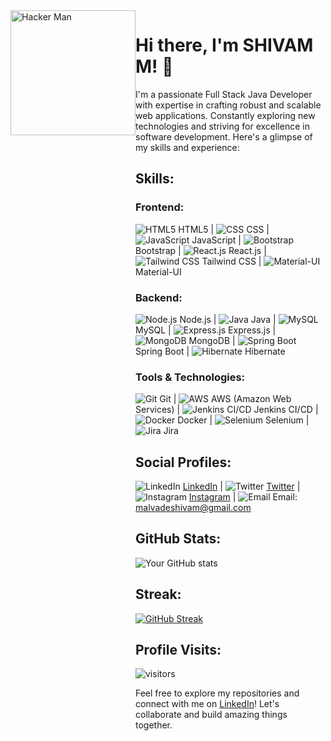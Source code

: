 <div style="display: flex;">
  <div style="flex: 1;">
    <img src="https://media.tenor.com/8Hq4WY2CxBsAAAAM/hacker-man.gif" alt="Hacker Man" width="200" />
  </div>
  <div style="flex: 2;">
  
# Hi there, I'm SHIVAM M! 👋

I'm a passionate Full Stack Java Developer with expertise in crafting robust and scalable web applications. Constantly exploring new technologies and striving for excellence in software development. Here's a glimpse of my skills and experience:

## Skills:

### Frontend:
![HTML5](https://img.icons8.com/color/48/000000/html-5--v1.png) HTML5 | ![CSS](https://img.icons8.com/color/48/000000/css3.png) CSS | ![JavaScript](https://img.icons8.com/color/48/000000/javascript--v1.png) JavaScript | ![Bootstrap](https://img.icons8.com/color/48/000000/bootstrap.png) Bootstrap | ![React.js](https://img.icons8.com/color/48/000000/react-native.png) React.js | ![Tailwind CSS](https://img.icons8.com/color/48/000000/tailwindcss.png) Tailwind CSS | ![Material-UI](https://img.icons8.com/color/48/000000/material-ui.png) Material-UI

### Backend:
![Node.js](https://img.icons8.com/color/48/000000/nodejs.png) Node.js | ![Java](https://img.icons8.com/color/48/000000/java-coffee-cup-logo--v1.png) Java | ![MySQL](https://img.icons8.com/ios-filled/50/000000/mysql-logo.png) MySQL | ![Express.js](https://img.icons8.com/color/48/000000/express.png) Express.js | ![MongoDB](https://img.icons8.com/color/48/000000/mongodb.png) MongoDB | ![Spring Boot](https://img.icons8.com/color/48/000000/spring-logo.png) Spring Boot | ![Hibernate](https://img.icons8.com/color/48/000000/hibernate.png) Hibernate

### Tools & Technologies:
![Git](https://img.icons8.com/color/48/000000/git.png) Git | ![AWS](https://img.icons8.com/color/48/000000/amazon-web-services.png) AWS (Amazon Web Services) | ![Jenkins CI/CD](https://img.icons8.com/color/48/000000/jenkins.png) Jenkins CI/CD | ![Docker](https://img.icons8.com/color/48/000000/docker.png) Docker | ![Selenium](https://img.icons8.com/color/48/000000/selenium-test-automation.png) Selenium | ![Jira](https://img.icons8.com/color/48/000000/jira.png) Jira

## Social Profiles:
![LinkedIn](https://img.icons8.com/color/48/000000/linkedin.png) [LinkedIn](https://www.linkedin.com/in/shivam-malvade-101x/) | ![Twitter](https://img.icons8.com/color/48/000000/twitter.png) [Twitter](https://twitter.com/Shivam101x) | ![Instagram](https://img.icons8.com/color/48/000000/instagram-new.png) [Instagram](https://www.instagram.com/shivam_101x) | ![Email](https://img.icons8.com/color/48/000000/gmail.png) Email: malvadeshivam@gmail.com

## GitHub Stats:
![Your GitHub stats](https://github-readme-stats.vercel.app/api?username=shivam101x&show_icons=true)

## Streak:
[![GitHub Streak](https://github-readme-streak-stats.herokuapp.com/?user=shivam101x)](https://git.io/streak-stats)

## Profile Visits:
![visitors](https://visitor-badge.glitch.me/badge?page_id=shivam101x.shivam101x)

Feel free to explore my repositories and connect with me on [LinkedIn](https://www.linkedin.com/in/shivam-malvade-101x/)! Let's collaborate and build amazing things together.

  </div>
</div>
